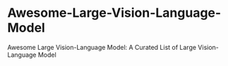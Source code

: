 # Awesome-Large-Vision-Language-Model
Awesome Large Vision-Language Model: A Curated List of Large Vision-Language Model
